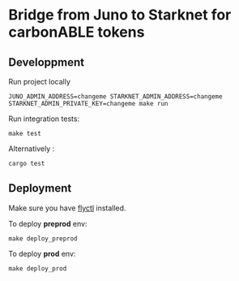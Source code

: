 Bridge from Juno to Starknet for carbonABLE tokens
===

Developpment
---
Run project locally
```shell
JUNO_ADMIN_ADDRESS=changeme STARKNET_ADMIN_ADDRESS=changeme STARKNET_ADMIN_PRIVATE_KEY=changeme make run
```

Run integration tests:
```shell
make test 
```
Alternatively :
```shell
cargo test
```

Deployment
---
Make sure you have [flyctl](https://fly.io/docs/hands-on/install-flyctl/) installed.

To deploy **preprod** env:
```shell
make deploy_preprod
```
To deploy **prod** env:
```shell
make deploy_prod
```
